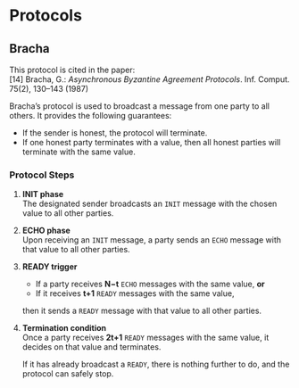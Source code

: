 # Protocols

## Bracha

This protocol is cited in the paper:  
[14] Bracha, G.: *Asynchronous Byzantine Agreement Protocols*. Inf. Comput. 75(2), 130–143 (1987)

Bracha’s protocol is used to broadcast a message from one party to all others. It provides the following guarantees:

- If the sender is honest, the protocol will terminate.  
- If one honest party terminates with a value, then all honest parties will terminate with the same value.  

### Protocol Steps

1. **INIT phase**  
   The designated sender broadcasts an `INIT` message with the chosen value to all other parties.

2. **ECHO phase**  
   Upon receiving an `INIT` message, a party sends an `ECHO` message with that value to all other parties.

3. **READY trigger**  
   - If a party receives **N−t** `ECHO` messages with the same value, **or**  
   - If it receives **t+1** `READY` messages with the same value,  

   then it sends a `READY` message with that value to all other parties.

4. **Termination condition**  
   Once a party receives **2t+1** `READY` messages with the same value, it decides on that value and terminates.  

   If it has already broadcast a `READY`, there is nothing further to do, and the protocol can safely stop.
